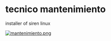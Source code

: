 # tecnico mantenimiento
installer of siren linux

[![mantenimiento.png](https://i.postimg.cc/Cx2yHLqH/mantenimiento.png)](https://postimg.cc/nXqwnxTC)
